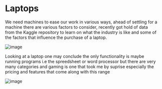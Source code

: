 # Laptops

We need machines to ease our work in various ways, ahead of settling for a machine there are various factors to consider, recently got hold of data from the Kaggle repository to learn on what the industry is like and some of the factors that influence the purchase of a laptop.

![image](https://github.com/KevinOti/laptops/assets/86672704/b0c48c03-3568-4591-bcbb-7345e9e27f43)

Looking at a laptop one may conclude the only functionality is maybe running programs i.e the spreedsheet or word processor but there are very many categories and gaming is one that took me by suprise especially the pricing and features that come along with this range 

![image](https://github.com/KevinOti/laptops/assets/86672704/bcc10712-0028-47a2-a96f-79c1417d2ecb)
